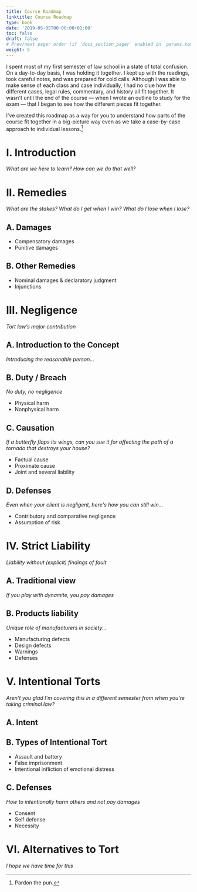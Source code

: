 ```yaml
---
title: Course Roadmap
linktitle: Course Roadmap
type: book
date: '2019-05-05T00:00:00+01:00'
toc: false
draft: false
# Prev/next pager order (if `docs_section_pager` enabled in `params.toml`)
weight: 5
---
```


I spent most of my first semester of law school in a state of total confusion. On a day-to-day basis, I was holding it together. I kept up with the readings, took careful notes, and was prepared for cold calls. Although I was able to make sense of each class and case individually, I had no clue how the different cases, legal rules, commentary, and history all fit together. It wasn't until the end of the course — when I wrote an outline to study for the exam — that I began to see how the different pieces fit together.

I've created this roadmap as a way for you to understand how parts of the course fit together in a big-picture way even as we take a case-by-case approach to individual lessons.[^1]

[^1]: Pardon the pun.

# I. Introduction
_What are we here to learn? How can we do that well?_

# II. Remedies
_What are the stakes? What do I get when I win? What do I lose when I lose?_
## A. Damages
- Compensatory damages
- Punitive damages

## B. Other Remedies
- Nominal damages & declaratory judgment
- Injunctions

# III. Negligence
_Tort law’s major contribution_
## A. Introduction to the Concept
_Introducing the reasonable person…_
## B. Duty / Breach
_No duty, no negligence_
- Physical harm
- Nonphysical harm
## C. Causation
_If a butterfly flaps its wings, can you sue it for affecting the path of a tornado that destroys your house?_
- Factual cause
- Proximate cause
- Joint and several liability

## D. Defenses
_Even when your client is negligent, here's how you can still win..._
- Contributory and comparative negligence
- Assumption of risk

# IV. Strict Liability
_Liability without (explicit) findings of fault_
## A. Traditional view
_If you play with dynamite, you pay damages_
## B. Products liability
_Unique role of manufacturers in society..._
- Manufacturing defects
- Design defects
- Warnings
- Defenses

# V. Intentional Torts
_Aren't you glad I'm covering this in a different semester from when you're taking criminal law?_
## A. Intent
## B. Types of Intentional Tort
- Assault and battery
- False imprisonment
- Intentional infliction of emotional distress
## C. Defenses
_How to intentionally harm others and not pay damages_
- Consent
- Self defense
- Necessity

# VI. Alternatives to Tort
_I hope we have time for this_




